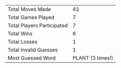 |              |                |
| ---------------- | ----------------------------- |
| Total Moves Made | 42 |
| Total Games Played | 7 |
| Total Players Participated | 7 |
| Total Wins | 6 |
| Total Losses | 1 |
| Total Invalid Guesses | 1 |
| Most Guessed Word | PLANT (3 times!) |
